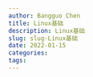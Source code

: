 ```yaml
---
author: Bangguo Chen
title: Linux基础
description: Linux基础
slug: slug-Linux基础
date: 2022-01-15
categories:
tags: 
---
```


